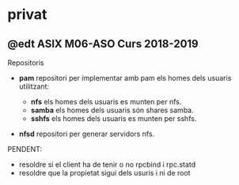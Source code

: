 # privat
## @edt ASIX M06-ASO Curs 2018-2019

Repositoris

 * **pam** repositori per implementar amb pam els homes dels usuaris utilitzant:
   * **nfs** els homes dels usuaris es munten per nfs.
   * **samba** els homes dels usuaris són shares samba.
   * **sshfs** els homes dels usuaris es munten per sshfs.

 * **nfsd** repositori per generar servidors nfs.


PENDENT:

 * resoldre si el client ha de tenir o no rpcbind i rpc.statd
 * resoldre que la propietat sigui dels usuris i ni de root

